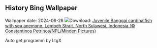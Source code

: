 ## History Bing Wallpaper
Wallpaper date: 2024-06-26
![](https://www.bing.com/th?id=OHR.CardinalfishAnemone_EN-GB9934314587_UHD.jpg&w=1000)Download: [Juvenile Banggai cardinalfish with sea anemone, Lembeh Strait, North Sulawesi, Indonesia (© Constantinos Petrinos/NPL/Minden Pictures)](https://www.bing.com/th?id=OHR.CardinalfishAnemone_EN-GB9934314587_UHD.jpg)

Auto get programm by LtgX
